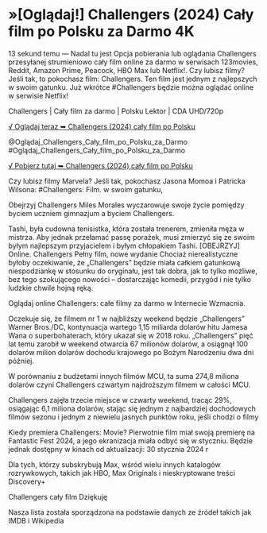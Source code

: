 # »[Oglądaj!] Challengers (2024) Cały film po Polsku za Darmo 4K




13 sekund temu — Nadal tu jest Opcja pobierania lub oglądania Challengers przesyłanej strumieniowo cały film online za darmo w serwisach 123movies, Reddit, Amazon Prime, Peacock, HBO Max lub Netflix!. Czy lubisz filmy? Jeśli tak, to pokochasz film: Challengers. Ten film jest jednym z najlepszych w swoim gatunku. Już wkrótce #Challengers będzie można oglądać online w serwisie Netflix!

Challengers | Cały film za darmo | Polsku Lektor | CDA UHD/720p

[√ Oglądaj teraz ➥ Challengers (2024) cały film po Polsku](https://weflix.cloud/movie/937287/challengers.html?github)

@Oglądaj_Challengers_Cały_film_po_Polsku_za_Darmo #Oglądaj_Challengers_Cały_film_po_Polsku_za_Darmo

[√ Pobierz tutaj ➥ Challengers (2024) cały film po Polsku](https://weflix.cloud/movie/937287/challengers.html?github)

Czy lubisz filmy Marvela? Jeśli tak, pokochasz Jasona Momoa i Patricka Wilsona: #Challengers: Film. w swoim gatunku,

Obejrzyj Challengers Miles Morales wyczarowuje swoje życie pomiędzy byciem uczniem gimnazjum a byciem Challengers.

Tashi, była cudowna tenisistka, która została trenerem, zmieniła męża w mistrza. Aby jednak przełamać passę porażek, musi zmierzyć się ze swoim byłym najlepszym przyjacielem i byłym chłopakiem Tashi. [OBEJRZYJ] Online. Challengers Pełny film, nowe wydanie Chociaż nierealistyczne byłoby oczekiwanie, że „Challengers” będzie miała całkiem gatunkową niespodziankę w stosunku do oryginału, jest tak dobra, jak to tylko możliwe, bez tego szokującego nowości – dostarczając komedii, przygód i nie tylko ludzkie chwile hojną ręką.

Oglądaj online Challengers: całe filmy za darmo w Internecie Wzmacnia.

Oczekuje się, że filmem nr 1 w najbliższy weekend będzie „Challengers” Warner Bros./DC, kontynuacja wartego 1,15 miliarda dolarów hitu Jamesa Wana o superbohaterach, który ukazał się w 2018 roku. „Challengers” pięć lat temu zarobił w weekend otwarcia 67 milionów dolarów, a osiągnął 100 dolarów milion dolarów dochodu krajowego po Bożym Narodzeniu dwa dni później.

W porównaniu z budżetami innych filmów MCU, ta suma 274,8 miliona dolarów czyni Challengers czwartym najdroższym filmem w całości MCU.

Challengers zajęła trzecie miejsce w czwarty weekend, tracąc 29%, osiągając 6,1 miliona dolarów, stając się jednym z najbardziej dochodowych filmów sezonu i jednym z niewielu jasnych punktów roku, jeśli chodzi o filmy

Kiedy premiera Challengers: Movie? Pierwotnie film miał swoją premierę na Fantastic Fest 2024, a jego ekranizacja miała odbyć się w styczniu. Będzie jednak dostępny w kinach od aktualizacji: 30 stycznia 2024 r

Dla tych, którzy subskrybują Max, wśród wielu innych katalogów rozrywkowych, takich jak HBO, Max Originals i nieskryptowane treści Discovery+

Challengers cały film Dziękuję

Nasza lista została sporządzona na podstawie danych ze źródeł takich jak IMDB i Wikipedia
